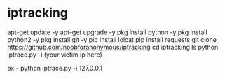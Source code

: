 # iptracking

apt-get update -y
apt-get upgrade -y
pkg install python -y
pkg install python2 -y
pkg install git -y
pip install lolcat
pip install requests
git clone https://github.com/noobforanonymous/iptracking
cd iptracking
ls
python iptrace.py -i (your victim ip here)


ex:- python iptrace.py -i 127.0.0.1
